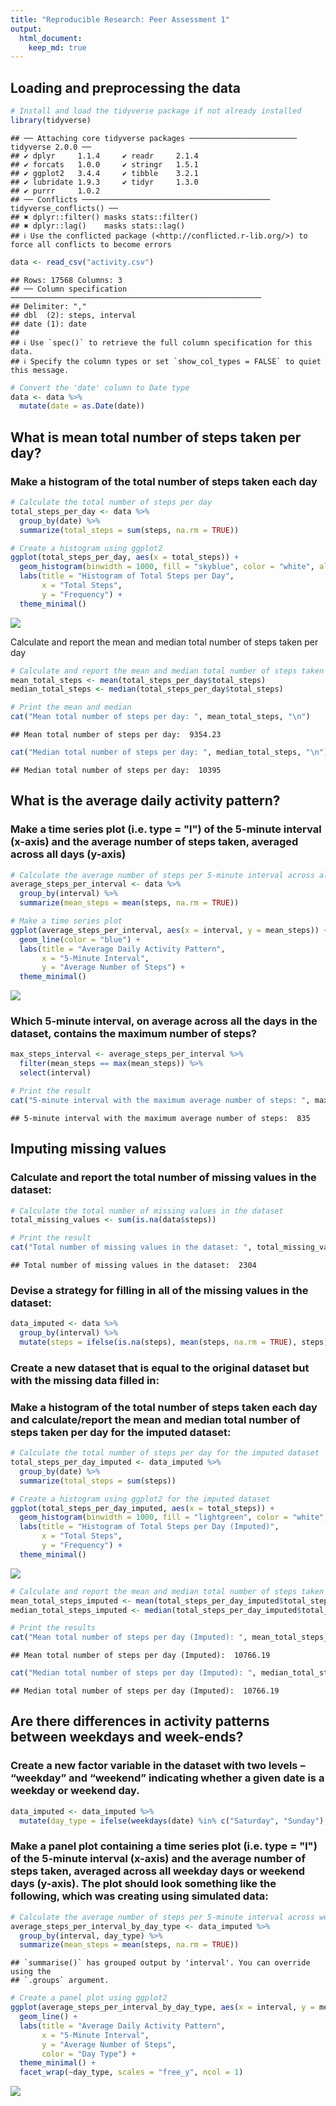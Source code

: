 ```yaml
---
title: "Reproducible Research: Peer Assessment 1"
output:
  html_document:
    keep_md: true
---
```


## Loading and preprocessing the data


```r
# Install and load the tidyverse package if not already installed
library(tidyverse)
```

```
## ── Attaching core tidyverse packages ──────────────────────── tidyverse 2.0.0 ──
## ✔ dplyr     1.1.4     ✔ readr     2.1.4
## ✔ forcats   1.0.0     ✔ stringr   1.5.1
## ✔ ggplot2   3.4.4     ✔ tibble    3.2.1
## ✔ lubridate 1.9.3     ✔ tidyr     1.3.0
## ✔ purrr     1.0.2     
## ── Conflicts ────────────────────────────────────────── tidyverse_conflicts() ──
## ✖ dplyr::filter() masks stats::filter()
## ✖ dplyr::lag()    masks stats::lag()
## ℹ Use the conflicted package (<http://conflicted.r-lib.org/>) to force all conflicts to become errors
```

```r
data <- read_csv("activity.csv")
```

```
## Rows: 17568 Columns: 3
## ── Column specification ────────────────────────────────────────────────────────
## Delimiter: ","
## dbl  (2): steps, interval
## date (1): date
## 
## ℹ Use `spec()` to retrieve the full column specification for this data.
## ℹ Specify the column types or set `show_col_types = FALSE` to quiet this message.
```

```r
# Convert the 'date' column to Date type
data <- data %>%
  mutate(date = as.Date(date))
```

## What is mean total number of steps taken per day?

### Make a histogram of the total number of steps taken each day


```r
# Calculate the total number of steps per day
total_steps_per_day <- data %>%
  group_by(date) %>%
  summarize(total_steps = sum(steps, na.rm = TRUE))

# Create a histogram using ggplot2
ggplot(total_steps_per_day, aes(x = total_steps)) +
  geom_histogram(binwidth = 1000, fill = "skyblue", color = "white", alpha = 0.7) +
  labs(title = "Histogram of Total Steps per Day",
       x = "Total Steps",
       y = "Frequency") +
  theme_minimal()
```

![](PA1_template_files/figure-html/unnamed-chunk-2-1.png)<!-- -->

Calculate and report the mean and median total number of steps taken per day

```r
# Calculate and report the mean and median total number of steps taken per day
mean_total_steps <- mean(total_steps_per_day$total_steps)
median_total_steps <- median(total_steps_per_day$total_steps)

# Print the mean and median
cat("Mean total number of steps per day: ", mean_total_steps, "\n")
```

```
## Mean total number of steps per day:  9354.23
```

```r
cat("Median total number of steps per day: ", median_total_steps, "\n")
```

```
## Median total number of steps per day:  10395
```

## What is the average daily activity pattern?

### Make a time series plot (i.e. type = "l") of the 5-minute interval (x-axis) and the average number of steps taken, averaged across all days (y-axis)

```r
# Calculate the average number of steps per 5-minute interval across all days
average_steps_per_interval <- data %>%
  group_by(interval) %>%
  summarize(mean_steps = mean(steps, na.rm = TRUE))

# Make a time series plot
ggplot(average_steps_per_interval, aes(x = interval, y = mean_steps)) +
  geom_line(color = "blue") +
  labs(title = "Average Daily Activity Pattern",
       x = "5-Minute Interval",
       y = "Average Number of Steps") +
  theme_minimal()
```

![](PA1_template_files/figure-html/unnamed-chunk-4-1.png)<!-- -->

### Which 5-minute interval, on average across all the days in the dataset, contains the maximum number of steps?


```r
max_steps_interval <- average_steps_per_interval %>%
  filter(mean_steps == max(mean_steps)) %>%
  select(interval)

# Print the result
cat("5-minute interval with the maximum average number of steps: ", max_steps_interval$interval, "\n")
```

```
## 5-minute interval with the maximum average number of steps:  835
```

## Imputing missing values

### Calculate and report the total number of missing values in the dataset:

```r
# Calculate the total number of missing values in the dataset
total_missing_values <- sum(is.na(data$steps))

# Print the result
cat("Total number of missing values in the dataset: ", total_missing_values, "\n")
```

```
## Total number of missing values in the dataset:  2304
```

### Devise a strategy for filling in all of the missing values in the dataset:

```r
data_imputed <- data %>%
  group_by(interval) %>%
  mutate(steps = ifelse(is.na(steps), mean(steps, na.rm = TRUE), steps))
```

### Create a new dataset that is equal to the original dataset but with the missing data filled in:

### Make a histogram of the total number of steps taken each day and calculate/report the mean and median total number of steps taken per day for the imputed dataset:

```r
# Calculate the total number of steps per day for the imputed dataset
total_steps_per_day_imputed <- data_imputed %>%
  group_by(date) %>%
  summarize(total_steps = sum(steps))

# Create a histogram using ggplot2 for the imputed dataset
ggplot(total_steps_per_day_imputed, aes(x = total_steps)) +
  geom_histogram(binwidth = 1000, fill = "lightgreen", color = "white", alpha = 0.7) +
  labs(title = "Histogram of Total Steps per Day (Imputed)",
       x = "Total Steps",
       y = "Frequency") +
  theme_minimal()
```

![](PA1_template_files/figure-html/unnamed-chunk-8-1.png)<!-- -->

```r
# Calculate and report the mean and median total number of steps taken per day for the imputed dataset
mean_total_steps_imputed <- mean(total_steps_per_day_imputed$total_steps)
median_total_steps_imputed <- median(total_steps_per_day_imputed$total_steps)

# Print the results
cat("Mean total number of steps per day (Imputed): ", mean_total_steps_imputed, "\n")
```

```
## Mean total number of steps per day (Imputed):  10766.19
```

```r
cat("Median total number of steps per day (Imputed): ", median_total_steps_imputed, "\n")
```

```
## Median total number of steps per day (Imputed):  10766.19
```

## Are there differences in activity patterns between weekdays and week-ends?

### Create a new factor variable in the dataset with two levels – “weekday” and “weekend” indicating whether a given date is a weekday or weekend day.


```r
data_imputed <- data_imputed %>%
  mutate(day_type = ifelse(weekdays(date) %in% c("Saturday", "Sunday"), "weekend", "weekday"))
```

### Make a panel plot containing a time series plot (i.e. type = "l") of the 5-minute interval (x-axis) and the average number of steps taken, averaged across all weekday days or weekend days (y-axis). The plot should look something like the following, which was creating using simulated data:


```r
# Calculate the average number of steps per 5-minute interval across weekdays and weekends
average_steps_per_interval_by_day_type <- data_imputed %>%
  group_by(interval, day_type) %>%
  summarize(mean_steps = mean(steps, na.rm = TRUE))
```

```
## `summarise()` has grouped output by 'interval'. You can override using the
## `.groups` argument.
```

```r
# Create a panel plot using ggplot2
ggplot(average_steps_per_interval_by_day_type, aes(x = interval, y = mean_steps, group = day_type, color = day_type)) +
  geom_line() +
  labs(title = "Average Daily Activity Pattern",
       x = "5-Minute Interval",
       y = "Average Number of Steps",
       color = "Day Type") +
  theme_minimal() +
  facet_wrap(~day_type, scales = "free_y", ncol = 1)
```

![](PA1_template_files/figure-html/unnamed-chunk-10-1.png)<!-- -->

